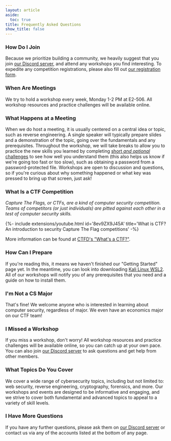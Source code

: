 ```yaml
---
layout: article
aside:
  toc: true
title: Frequently Asked Questions
show_title: false
---
```


### How Do I Join
Because we prioritize building a community, we heavily suggest that you join [our Discord server](https://discord.gg/NUVZCumQXB), and attend any workshops you find interesting. To expedite any competition registrations, please also fill out [our registration form](https://forms.gle/zjV6hUx6UVPpHAWm7).

### When Are Meetings
We try to hold a workshop every week, Monday 1-2 PM at E2-506. All workshop resources and practice challenges will be available online.

### What Happens at a Meeting
When we do host a meeting, it is usually centered on a central idea or topic, such as reverse engineering. A single speaker will typically prepare slides and a demonstration of the topic, going over the fundamentals and any prerequisites. Throughout the workshop, we will take breaks to allow you to practice the new skills you learned by completing [short *and optional* challenges](./faqs#what-is-a-ctf-competition) to see how well you understand them (this also helps us know if we're going too fast or too slow), such as obtaining a password from a password-protected file. Workshops are open to discussion and questions, so if you're curious about why something happened or what key was pressed to bring up that screen, just ask!

### What Is a CTF Competition
*Capture The Flags, or CTFs, are a kind of computer security competition. Teams of competitors (or just individuals) are pitted against each other in a test of computer security skills.*

<div>{%- include extensions/youtube.html id='8ev9ZX9J45A' title='What is CTF? An introduction to security Capture The Flag competitions' -%}</div>

More information can be found at [CTFD's "What's a CTF?"](https://ctfd.io/whats-a-ctf/).

### How Can I Prepare
If you're reading this, it means we haven't finished our "Getting Started" page yet. In the meantime, you can look into downloading [Kali Linux WSL2](https://www.kali.org/docs/wsl/win-kex/). All of our workshops will notify you of any prerequisites that you need and a guide on how to install them.

### I'm Not a CS Major
That's fine! We welcome anyone who is interested in learning about computer security, regardless of major. We even have an economics major on our CTF team!

### I Missed a Workshop
If you miss a workshop, don't worry! All workshop resources and practice challenges will be available online, so you can catch up at your own pace. You can also join [our Discord server](https://discord.gg/NUVZCumQXB) to ask questions and get help from other members.

### What Topics Do You Cover
We cover a wide range of cybersecurity topics, including but not limited to: web security, reverse engineering, cryptography, forensics, and more. Our workshops and events are designed to be informative and engaging, and we strive to cover both fundamental and advanced topics to appeal to a variety of skill levels.

### I Have More Questions
If you have any further questions, please ask them on [our Discord server](https://discord.gg/NUVZCumQXB) or contact us via any of the accounts listed at the bottom of any page.